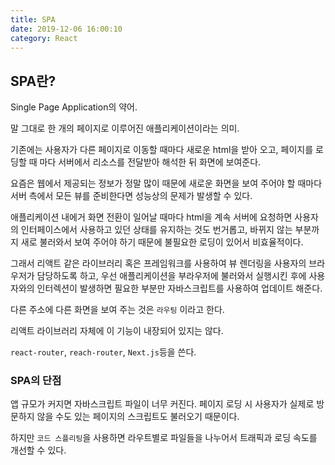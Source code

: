 ```yaml
---
title: SPA
date: 2019-12-06 16:00:10
category: React
---
```


## SPA란?

Single Page Application의 약어.

말 그대로 한 개의 페이지로 이루어진 애플리케이션이라는 의미.

기존에는 사용자가 다른 페이지로 이동할 때마다 새로운 html을 받아 오고,
페이지를 로딩할 때 마다 서버에서 리소스를 전달받아 해석한 뒤 화면에 보여준다.

요즘은 웹에서 제공되는 정보가 정말 많이 때문에 새로운 화면을 보여 주어야 할 때마다 서버 측에서 모든 뷰를 준비한다면 성능상의 문제가 발생할 수 있다.

애플리케이션 내에거 화면 전환이 일어날 때마다 html을 계속 서버에 요청하면 사용자의 인터페이스에서 사용하고 있던 상태를 유지하는 것도 번거롭고,
바뀌지 않는 부분까지 새로 불러와서 보여 주어야 하기 때문에 불필요한 로딩이 있어서 비효율적이다.

그래서 리액트 같은 라이브러리 혹은 프레임워크를 사용하여 뷰 렌더링을 사용자의 브라우저가 담당하도록 하고, 우선 애플리케이션을 부라우저에 불러와서 실행시킨 후에 사용자와의 인터렉션이 발생하면 필요한 부분만 자바스크립트를 사용하여 업데이트 해준다.

다른 주소에 다른 화면을 보여 주는 것은 `라우팅` 이라고 한다.

리액트 라이브러리 자체에 이 기능이 내장되어 있지는 않다.

`react-router`, `reach-router`, `Next.js`등을 쓴다.

### SPA의 단점

앱 규모가 커지면 자바스크립트 파일이 너무 커진다.
페이지 로딩 시 사용자가 실제로 방문하지 않을 수도 있는 페이지의 스크립트도 불러오기 때문이다.

하지만 `코드 스플리팅`을 사용하면 라우트별로 파일들을 나누어서 트래픽과 로딩 속도를 개선할 수 있다.
